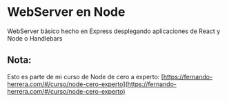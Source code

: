 # WebServer en Node

WebServer básico hecho en Express desplegando aplicaciones de React y Node o Handlebars

## Nota:
Esto es parte de mi curso de Node de cero a experto:
[https://fernando-herrera.com/#/curso/node-cero-experto](https://fernando-herrera.com/#/curso/node-cero-experto)
